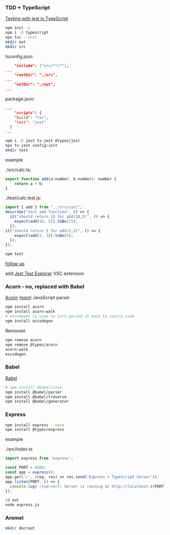 ### TDD + TypeScript

[Testing with jest in TypeScript](https://itnext.io/testing-with-jest-in-typescript-cc1cd0095421)

```bash
npm init -y
npm i -D typescript
npx tsc --init
mkdir out
mkdir src
```

tsconfig.json:

```json
	"include": ["src/**/*"],
...
	"rootDir": "./src",
...
	"outDir": "./out",
...
```

package.json:

```json
...
	"scripts": {
    "build": "tsc",
    "test": "jest"
  }
...
```

```bash
npm i -D jest ts-jest @types/jest
npx ts-jest config:init
mkdir test
```

example

./src/calc.ts:

```js
export function add(a:number, b:number): number {
	return a + b;
}
```

./test/calc.test.js:

```js
import { add } from "../src/calc";
describe("test add function", () => {
  it("should return 15 for add(10,5)", () => {
    expect(add(10, 5)).toBe(15);
  });
it("should return 5 for add(2,3)", () => {
    expect(add(2, 3)).toBe(5);
  });
});
```

```bash
npm test
```

[follow up](https://itnext.io/debug-your-tests-in-typescript-with-visual-studio-code-911a4cada9cd)

add [Jest Test Explorer](https://marketplace.visualstudio.com/items?itemName=kavod-io.vscode-jest-test-adapter) VSC extension

### Acorn - no, replaced with Babel

[Acorn](https://github.com/acornjs/acorn) ([npm](https://www.npmjs.com/package/acorn)) JavaScript parser

```bash
npm install acorn
npm install acorn-walk
# escodegen is used to turn parsed JS back to source code
npm install escodegen
```

Removed:

```bash
npm remove acorn
npm remove @types/acorn
acorn-walk
escodegen
```



### Babel

[Babel](https://babeljs.io)

```bash
# npm install @babel/core
npm install @babel/parser
npm install @babel/traverse
npm install @babel/generator
```

### Express

```bash
npm install express --save
npm install @types/express
```

example

./src/index.ts

```js
import express from 'express';

const PORT = 8000;
const app = express();
app.get('/', (req, res) => res.send('Express + TypeScript Server'));
app.listen(PORT, () => {
  console.log(`⚡️[server]: Server is running at http://localhost:${PORT}`);
});
```

```bash
cd out
node express.js
```

### Aremel

```bash
mkdir docroot
```


